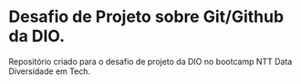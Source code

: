 # Desafio de Projeto sobre Git/Github da DIO.
Repositório criado para o desafio de projeto da DIO no bootcamp NTT Data Diversidade em Tech.
